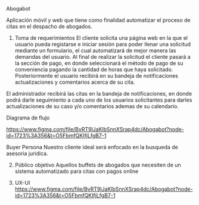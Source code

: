 Abogabot

Aplicación móvil y web que tiene como finalidad automatizar el proceso de citas en el despacho de abogados.

1. Toma de requerimientos
El cliente solicita una página web en la que el usuario pueda registarse e iniciar sesión para poder llenar una solicitud mediante un formulario, el cual automatizará de mejor manera las demandas del usuario. Al final de realizar la solicitud el cliente pasará a la sección de pago, en donde seleccionará el método de pago de su conveniencia pagando la cantidad de horas que haya solicitado. Posteriormente el usuario recibirá en su bandeja de notificaciones actualizaciones y comentarios acerca de su cita.

El administrador recibirá las citas en la bandeja de notificaciones, en donde podrá darle seguimiento a cada uno de los usuarios solicitantes para darles actualizaciones de su caso y/o comentarios ademas de su calendario. 

Diagrama de flujo

https://www.figma.com/file/BvRT9lJaKlbSnnXSrap4dc/Abogabot?node-id=1723%3A356&t=O5FbmfQKIfjLfgB7-1

Buyer Persona
Nuestro cliente ideal será enfocado en la busqueda de asesoria juridica.

2. Público objetivo
Aquellos buffets de abogados que necesiten de un sistema automatizado para citas con pagos online 

3. UX-UI
https://www.figma.com/file/BvRT9lJaKlbSnnXSrap4dc/Abogabot?node-id=1723%3A356&t=O5FbmfQKIfjLfgB7-1